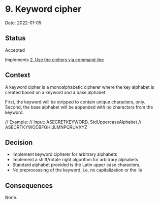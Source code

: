 # 9. Keyword cipher

Date: 2022-01-05

## Status

Accepted

Implements [2. Use the ciphers via command line](0002-use-the-ciphers-via-command-line.md)

## Context

A keyword cipher is a monoalphabetic cipherer where the key alphabet is created based on a keyword and a base alphabet

First, the keyword will be stripped to contain unique characters, only.
Second, the base alphabet will be appended with no characters from the keyword.

 // Example:
 // Input: ASECRETKEYWORD, StdUppercaseAlphabet
 // ASECRTKYWODBFGHIJLMNPQRUVXYZ

## Decision

- Implement keyword cipherer for arbitrary alphabets
- Implement a shift/rotate right algorithm for arbitrary alphabets
- Standard alphabet provided is the Latin upper case characters.
- No preprocessing of the keyword, i.e. no capitalization or the lie

## Consequences

None.
